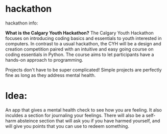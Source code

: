 # hackathon
hackathon info:

**What is the Calgary Youth Hackathon?**
The Calgary Youth Hackathon focuses on introducing coding basics and essentials to youth interested in computers. In contrast to a usual hackathon, the CYH will be a design and creation competition paired with an intuitive and easy going course on coding essentials in Python. The course aims to let participants have a hands-on approach to programming. 

Projects don't have to be super complicated! Simple projects are perfectly fine as long as they address mental health.


# Idea:

An app that gives a mental health check to see how you are feeling. It also inculdes a section for journaling your feelings. There will also be a self-harm absteince section that will ask you if you have harmed yourself, and will give you points that you can use to redeem something.
